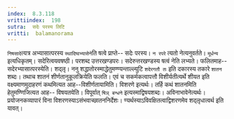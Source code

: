 ```yaml
---
index:  8.3.118
vrittiindex:  198
sutra:  सदेः परस्य लिटि
vritti:  balamanorama 
---
```


`निषसादे`त्यत्र अभ्यासात्परस्य `स्थादिष्वभ्यासेने`ति षत्वे प्राप्ते-- सदेः परस्य। `न रपरे` त्यतो नेत्यनुवर्तते। `मूर्धन्य` इत्यधिकृतम्। सदेरित्वयवषष्ठी। परशब्द उत्तरखण्डपरः। सदेरुत्तरखण्डस्य षत्वं नेति लभ्यते। फलितमाह-- सदेरभ्यासात्परस्येति। शद्लृ। ननु शद्धातोरस्माद्धेतुमण्ण्यन्ताल्ल्युटि `शदेरगतौ तः` इति दकारस्य तकारे `शातन` शब्दः। तथाच शातनं शीर्णतानुकूलक्रियेति फलति। एवं च सकर्मकत्वापत्तौ विशीर्यतीत्यर्थे शीयत इति वक्ष्यमाणमुदाहरणं कथमित्यत आह--विशीर्णतायामिति। विशरणे इत्यर्थः। तर्हि कथं शातनमिति हेतुमण्णिजित्यत आह-- विषयतयेति। विपूर्वात् `षिञ् बन्धने` इत्यस्माद्विषयशब्दः। अविनाभावेनेत्यर्थः। प्रयोजनकव्यापारं विना विशरणस्याऽसंभवाच्छातननिर्देशः। ण्यर्थस्याऽविवक्षितत्वाद्विशरणमेव शद्लृधात्वर्थ इति यावत्। 

